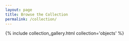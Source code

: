 ```yaml
---
layout: page
title: Browse the Collection
permalink: /collection/
---
```


{% include collection_gallery.html collection='objects' %}
